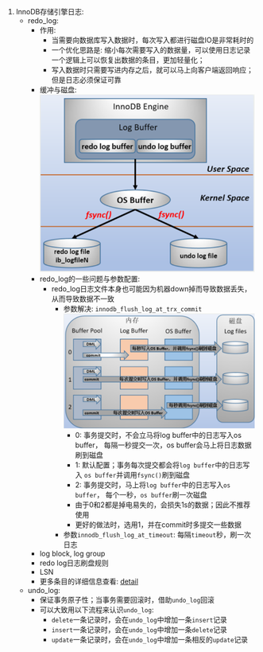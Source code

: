 1. InnoDB存储引擎日志:
    - redo_log:
        - 作用:
            - 当需要向数据库写入数据时，每次写入都进行磁盘IO是非常耗时的
            - 一个优化思路是: 缩小每次需要写入的数据量，可以使用日志记录
            一个逻辑上可以恢复出数据的条目，更加轻量化；
            - 写入数据时只需要写进内存之后，就可以马上向客户端返回响应；
            但是日志必须保证可靠
        - 缓冲与磁盘:
            ![MySQLbuffer](./images/MySQLLogBuffer.png)
        - redo_log的一些问题与参数配置:
            - redo_log日志文件本身也可能因为机器down掉而导致数据丢失，
            从而导致数据不一致
                - 参数解决: `innodb_flush_log_at_trx_commit`
                    ![RedoLogStrategy](./images/RedoLogStrategy.png)
                    - 0: 事务提交时，不会立马将log buffer中的日志写入os buffer，
                    每隔一秒提交一次，os buffer会马上将日志数据刷到磁盘
                    - 1: 默认配置；事务每次提交都会将`log buffer`中的日志写入
                    `os buffer`并调用`fsync()`刷到磁盘
                    - 2: 事务提交时，马上将`log buffer`中的日志写入`os buffer`，
                    每个一秒，`os buffer`刷一次磁盘
                    - 由于0和2都是掉电易失的，会损失1s的数据；因此不推荐使用
                    - 更好的做法时，选用1，并在commit时多提交一些数据
                - 参数`innodb_flush_log_at_timeout`: 每隔`timeout`秒，刷一次日志
        - log block, log group
        - redo log日志刷盘规则
        - LSN
        - 更多条目的详细信息查看: [detail](https://www.cnblogs.com/f-ck-need-u/archive/2018/05/08/9010872.html)
    - undo_log:
        - 保证事务原子性；当事务需要回滚时，借助`undo_log`回滚
        - 可以大致用以下流程来认识`undo_log`:
            - `delete`一条记录时，会在`undo_log`中增加一条`insert`记录
            - `insert`一条记录时，会在`undo_log`中增加一条`delete`记录
            - `update`一条记录时，会在`undo_log`中增加一条相反的`update`记录
   

